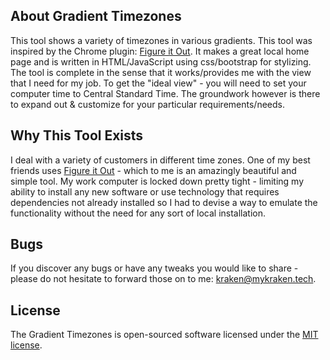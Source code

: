 ## About Gradient Timezones

This tool shows a variety of timezones in various gradients. This tool was inspired by the Chrome plugin: [Figure it Out](https://chrome.google.com/webstore/detail/figure-it-out/lialghmkggocekkpjbnoacohodmckfke?hl=en-US). It makes a great local home page and is written in HTML/JavaScript using css/bootstrap for stylizing. The tool is complete in the sense that it works/provides me with the view that I need for my job. To get the "ideal view" - you will need to set your computer time to Central Standard Time. The groundwork however is there to expand out & customize for your particular requirements/needs.


## Why This Tool Exists

I deal with a variety of customers in different time zones. One of my best friends uses [Figure it Out](https://chrome.google.com/webstore/detail/figure-it-out/lialghmkggocekkpjbnoacohodmckfke?hl=en-US) - which to me is an amazingly beautiful and simple tool. My work computer is locked down pretty tight - limiting my ability to install any new software or use technology that requires dependencies not already installed so I had to devise a way to emulate the functionality without the need for any sort of local installation.

## Bugs

If you discover any bugs or have any tweaks you would like to share - please do not hesitate to forward those on to me: kraken@mykraken.tech.

## License

The Gradient Timezones is open-sourced software licensed under the [MIT license](https://opensource.org/licenses/MIT).

